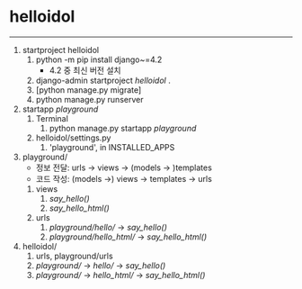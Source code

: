 # helloidol

---

1. startproject helloidol
   1. python -m pip install django~=4.2
      + 4.2 중 최신 버전 설치
   2. django-admin startproject _helloidol_ .
   3. [python manage.py migrate]
   4. python manage.py runserver
2. startapp _playground_
   1. Terminal
      1. python manage.py startapp _playground_
   2. helloidol/settings.py
      1. 'playground', in INSTALLED_APPS
3. playground/
   - 정보 전달: urls -> views -> (models -> )templates
   - 코드 작성: (models ->) views -> templates -> urls
   1. views
      1. _say_hello()_
      2. _say_hello_html()_
   2. urls
      1. _playground/hello/_ -> _say_hello()_
      2. _playground/hello_html/_ -> _say_hello_html()_
4. helloidol/
   1. urls, playground/urls
   2. _playground/_ -> _hello/_ -> _say_hello()_
   3. _playground/_ -> _hello_html/_ -> _say_hello_html()_